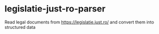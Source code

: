 # legislatie-just-ro-parser
Read legal documents from https://legislatie.just.ro/ and convert them into structured data
